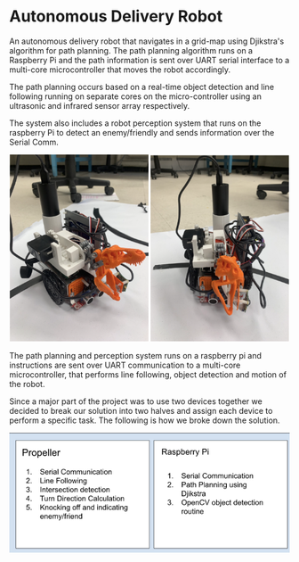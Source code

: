 # Autonomous Delivery Robot
An autonomous delivery robot that navigates in a grid-map using Djikstra's algorithm for path planning. The path planning algorithm runs on a Raspberry Pi and the path information is sent over UART serial interface to a multi-core microcontroller that moves the robot accordingly.

The path planning occurs based on a real-time object detection and line following running on separate cores on the micro-controller using an ultrasonic and infrared sensor array respectively.

The system also includes a robot perception system that runs on the raspberry Pi to detect an enemy/friendly and sends information over the Serial Comm.

![Delivery Robot](images/bot.png)

The path planning and perception system runs on a raspberry pi and instructions are sent over UART communication to a multi-core microcontroller, that performs line following, object detection and motion of the robot.

Since a major part of the project was to use two devices together we decided to break our solution into two halves and assign each device to perform a specific task. The following is how we broke down the solution.

![Project Breakdown](images/workflow.png)
